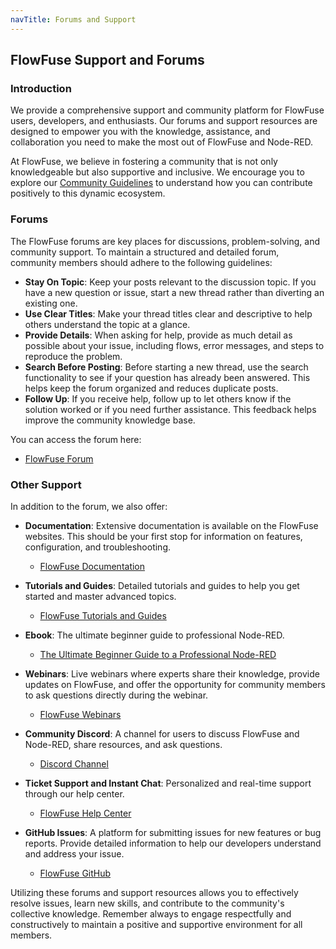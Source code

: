 ```yaml
---
navTitle: Forums and Support
---
```


## FlowFuse Support and Forums

### Introduction

We provide a comprehensive support and community platform for FlowFuse users, developers, and enthusiasts. Our forums and support resources are designed to empower you with the knowledge, assistance, and collaboration you need to make the most out of FlowFuse and Node-RED.

At FlowFuse, we believe in fostering a community that is not only knowledgeable but also supportive and inclusive. We encourage you to explore our [Community Guidelines](./community-guidelines.md/) to understand how you can contribute positively to this dynamic ecosystem.

### Forums

The FlowFuse forums are key places for discussions, problem-solving, and community support. To maintain a structured and detailed forum, community members should adhere to the following guidelines:

- **Stay On Topic**: Keep your posts relevant to the discussion topic. If you have a new question or issue, start a new thread rather than diverting an existing one.
- **Use Clear Titles**: Make your thread titles clear and descriptive to help others understand the topic at a glance.
- **Provide Details**: When asking for help, provide as much detail as possible about your issue, including flows, error messages, and steps to reproduce the problem.
- **Search Before Posting**: Before starting a new thread, use the search functionality to see if your question has already been answered. This helps keep the forum organized and reduces duplicate posts.
- **Follow Up**: If you receive help, follow up to let others know if the solution worked or if you need further assistance. This feedback helps improve the community knowledge base.

You can access the forum here:

- [FlowFuse Forum](https://discourse.nodered.org/c/vendors/flowfuse/24/)

### Other Support

In addition to the forum, we also offer:

- **Documentation**: Extensive documentation is available on the FlowFuse websites. This should be your first stop for information on features, configuration, and troubleshooting.
  - [FlowFuse Documentation](/docs/)

- **Tutorials and Guides**: Detailed tutorials and guides to help you get started and master advanced topics.
  - [FlowFuse Tutorials and Guides](/tutorials/)

- **Ebook**: The ultimate beginner guide to professional Node-RED.
  - [The Ultimate Beginner Guide to a Professional Node-RED](/ebooks/beginner-guide-to-a-professional-nodered/)

- **Webinars**: Live webinars where experts share their knowledge, provide updates on FlowFuse, and offer the opportunity for community members to ask questions directly during the webinar.
  - [FlowFuse Webinars](./event-and-webinars.md/#monthly-webinars)

- **Community Discord**: A channel for users to discuss FlowFuse and Node-RED, share resources, and ask questions.
  - [Discord Channel](https://discord.gg/2RrvW8dkrF)

- **Ticket Support and Instant Chat**: Personalized and real-time support through our help center.
  - [FlowFuse Help Center](/support/)

- **GitHub Issues**: A platform for submitting issues for new features or bug reports. Provide detailed information to help our developers understand and address your issue.
  - [FlowFuse GitHub](https://github.com/FlowFuse)

Utilizing these forums and support resources allows you to effectively resolve issues, learn new skills, and contribute to the community's collective knowledge. Remember always to engage respectfully and constructively to maintain a positive and supportive environment for all members.
